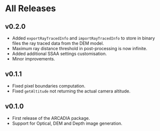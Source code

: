 # All Releases 

## v0.2.0 
- Added `exportRayTracedInfo` and `importRayTracedInfo` to store in binary files the ray traced data from the DEM model. 
- Maximum ray distance threshold in post-processing is now infinite. 
- Added additional SSAA settings customisation.
- Minor improvements.

## v0.1.1 
- Fixed pixel boundaries computation. 
- Fixed `getAltitude` not returning the actual camera altitude.

## v0.1.0 

- First release of the ARCADIA package. 
- Support for Optical, DEM and Depth image generation. 